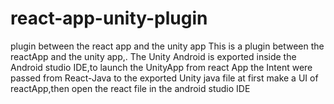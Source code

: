 # react-app-unity-plugin
plugin between the react app and the unity app
This is a plugin between the reactApp and the unity app,.
The Unity Android is exported inside the Android studio IDE,to launch the UnityApp from react App the Intent were passed from React-Java to the exported Unity java file 
at first make a UI of reactApp,then open the react file in the android studio IDE
